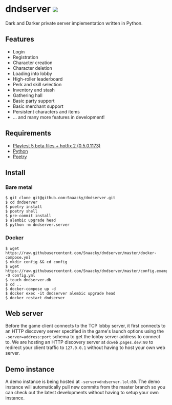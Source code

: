 # dndserver <a href="https://discord.gg/JdUWpdyvKr"><img src="https://discordapp.com/api/guilds/1098711487125672016/widget.png?style=shield"></a>

Dark and Darker private server implementation written in Python.

## Features
* Login
* Registration
* Character creation
* Character deletion
* Loading into lobby
* High-roller leaderboard
* Perk and skill selection
* Inventory and stash
* Gathering hall
* Basic party support
* Basic merchant support
* Persistent characters and items
* ... and many more features in development!

## Requirements

- [Playtest 5 beta files + hotfix 2 (0.5.0.1173)](https://discord.gg/darkanddarker)
- [Python](https://www.python.org/)
- [Poetry](https://python-poetry.org/)

## Install

### Bare metal
```
$ git clone git@github.com:Snaacky/dndserver.git
$ cd dndserver
$ poetry install
$ poetry shell
$ pre-commit install
$ alembic upgrade head
$ python -m dndserver.server
```

### Docker
```
$ wget https://raw.githubusercontent.com/Snaacky/dndserver/master/docker-compose.yml
$ mkdir config && cd config
$ wget https://raw.githubusercontent.com/Snaacky/dndserver/master/config.example.yml -O config.yml
$ touch dndserver.db
$ cd ..
$ docker-compose up -d
$ docker exec -it dndserver alembic upgrade head
$ docker restart dndserver
```

## Web server
Before the game client connects to the TCP lobby server, it first connects to an HTTP discovery server specified in the game's launch options using the `-server=address:port` schema to get the lobby server address to connect to. We are hosting an HTTP discovery server at `dcweb.pages.dev:80` to redirect your client traffic to `127.0.0.1` without having to host your own web server.

## Demo instance
A demo instance is being hosted at `-server=dndserver.lol:80`. The demo instance will automatically pull new commits from the master branch so you can check out the latest developments without having to setup your own instance.
